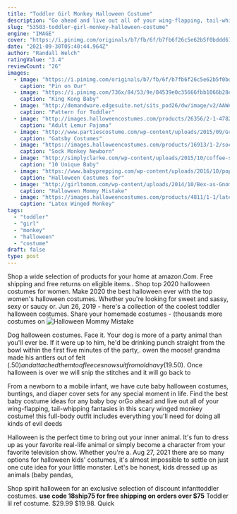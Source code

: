 ```yaml
---
title: "Toddler Girl Monkey Halloween Costume"
description: "Go ahead and live out all of your wing-flapping, tail-whipping fantasies in this scary winged monkey costume! this full-body outfit includes everything you'll need for doing all kinds of evil deeds"
slug: "53503-toddler-girl-monkey-halloween-costume"
engine: "IMAGE"
cover: "https://i.pinimg.com/originals/b7/fb/6f/b7fb6f26c5e62b5f0bddd614e50bac68.jpg"
date: "2021-09-30T05:40:44.964Z"
author: "Randall Welch"
ratingValue: "3.4"
reviewCount: "26"
images:
  - image: "https://i.pinimg.com/originals/b7/fb/6f/b7fb6f26c5e62b5f0bddd614e50bac68.jpg"
    caption: "Pin on Our"
  - image: "https://i.pinimg.com/736x/84/53/9e/84539e0c35666fbb1066b28e68fa9440--king-kong-halloween-costumes.jpg"
    caption: "King Kong Baby"
  - image: "http://demandware.edgesuite.net/sits_pod26/dw/image/v2/AAWA_PRD/on/demandware.static/-/Sites-simplicity-product-master/default/dw45a543f9/images/product/2506/simplicity-costumes-pattern-2506-envelope-front.jpg?sw=502&sh=502&sm=fit"
    caption: "Pattern for Toddler"
  - image: "http://images.halloweencostumes.com/products/26356/2-1-47825/adult-lemur-pajama-costume-alt3.jpg"
    caption: "Adult Lemur Pajama"
  - image: "http://www.partiescostume.com/wp-content/uploads/2015/09/Great-Gatsby-Halloween-Costumes.jpg"
    caption: "Gatsby Costumes"
  - image: "https://images.halloweencostumes.com/products/16913/1-2/sock-monkey-newborn-bunting.jpg"
    caption: "Sock Monkey Newborn"
  - image: "http://simplyclarke.com/wp-content/uploads/2015/10/coffee-scarecrow.png"
    caption: "10 Unique Baby"
  - image: "https://www.babyprepping.com/wp-content/uploads/2016/10/popcorn-baby-john1.jpg"
    caption: "Halloween Costumes for"
  - image: "http://girltomom.com/wp-content/uploads/2014/10/Bex-as-Gnome.jpg"
    caption: "Halloween Mommy Mistake"
  - image: "https://images.halloweencostumes.com/products/4811/1-1/latex-flying-monkey-mask.jpg"
    caption: "Latex Winged Monkey"
tags:
  - "toddler"
  - "girl"
  - "monkey"
  - "halloween"
  - "costume"
draft: false
type: post
---
```


Shop a wide selection of products for your home at amazon.Com. Free shipping and free returns on eligible items.. Shop top 2020 halloween costumes for women. Make 2020 the best halloween ever with the top women's halloween costumes. Whether you're looking for sweet and sassy, sexy or saucy or. Jun 26, 2019 - here's a collection of the coolest toddler halloween costumes. Share your homemade costumes - (thousands more costumes on
![Halloween Mommy Mistake](http://girltomom.com/wp-content/uploads/2014/10/Bex-as-Gnome.jpg "Halloween Mommy Mistake")

Dog halloween costumes. Face it. Your dog is more of a party animal than you&#39;ll ever be. If it were up to him, he&#39;d be drinking punch straight from the bowl within the first five minutes of the party,. owen the moose! grandma made his antlers out of felt ($.50) and attached them to a fleece snowsuit from old navy ($19.50). Once halloween is over we will snip the stitches and it will go back to
<!--inArticleAds-->

<!--galleryOne-->

From a newborn to a mobile infant, we have cute baby halloween costumes, buntings, and diaper cover sets for any special moment in life. Find the best baby costume ideas for any baby boy orGo ahead and live out all of your wing-flapping, tail-whipping fantasies in this scary winged monkey costume! this full-body outfit includes everything you'll need for doing all kinds of evil deeds
<!--inArticleAds-->

<!--galleryTwo-->

Halloween is the perfect time to bring out your inner animal. It's fun to dress up as your favorite real-life animal or simply become a character from your favorite television show. Whether you're a. Aug 27, 2021 there are so many options for halloween kids' costumes, it's almost impossible to settle on just one cute idea for your little monster. Let's be honest, kids dressed up as animals (baby pandas,
<!--galleryThree-->

Shop spirit halloween for an exclusive selection of discount infanttoddler costumes. **use code 18ship75 for free shipping on orders over $75**  Toddler lil ref costume. $29.99 $19.98. Quick